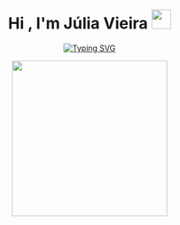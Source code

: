 
<h1 align="center"><b>Hi , I'm Júlia Vieira </b><img src="https://media.giphy.com/media/hvRJCLFzcasrR4ia7z/giphy.gif" width="35"></h1>

<p align="center">
  <a href="https://git.io/typing-svg"><img src="https://readme-typing-svg.demolab.com?font=Fira+Code&pause=1000&color=F77CEA&center=true&vCenter=true&width=435&lines=Software+Engineer+Student%2C;Front-end+Developer%2C;Gamer%2C;Active+Learner" alt="Typing SVG" /></a></p>
  
<p align="center"><img src="https://media.giphy.com/media/v1.Y2lkPTc5MGI3NjExZGJmODMzOWRmN2VkMWM3MjhkMGY1MTVmODE4MDE3ODkyN2VlOTBkNCZjdD1z/paTz7UZbPfTZFRYnnB/giphy.gif" width="280"/></p>



<!-- <iframe src="https://giphy.com/embed/paTz7UZbPfTZFRYnnB" width="480" height="480" frameBorder="0" class="giphy-embed" allowFullScreen></iframe><p><a href="https://giphy.com/gifs/mrurbinaco-mr-urbina-office-paTz7UZbPfTZFRYnnB">via GIPHY</a></p> -->

<!-- 
https://github.com/durgeshsamariya/awesome-github-profile-readme-templates/blob/master/templates/0xabdulkhalid.md?plain=1

<iframe src="https://giphy.com/embed/FlJbvchalNGPH6M43X" width="480" height="369" frameBorder="0" class="giphy-embed" allowFullScreen></iframe><p><a href="https://giphy.com/stickers/coding-programmer-code-like-a-boss-FlJbvchalNGPH6M43X">via GIPHY</a></p>

-->
